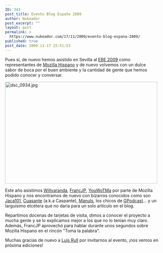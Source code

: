 ```yaml
---
ID: 343
post_title: Evento Blog España 2009
author: Nukeador
post_excerpt: ""
layout: post
permalink: >
  https://www.nukeador.com/17/11/2009/evento-blog-espana-2009/
published: true
post_date: 2009-11-17 15:51:53
---
```

Pues sí, de nuevo hemos asistido en Sevilla al <a href="http://www.eventoblog.com/">EBE 2009</a> como representantes de <a href="http://www.mozilla-hispano.org">Mozilla Hispano</a> y de nuevo volvemos con un dulce sabor de boca por el buen ambiente y la cantidad de gente que hemos podido conocer y conversar.

<a class="tt-flickr tt-flickr-Medium" title="dsc_0934.jpg" href="http://www.flickr.com/photos/nukeador/4110758278/"><img class="aligncenter" src="http://farm3.static.flickr.com/2512/4110758278_18b21db357.jpg" alt="dsc_0934.jpg" width="500" height="335" /></a>

Este año asistimos <a href="http://www.pijusmagnificus.com/blog">Willyaranda</a>, <a href="http://francjp.wordpress.com/">FrancJP</a>, <a href="http://www.hoyga.com/">YouWoTMa</a> por parte de Mozilla Hispano y nos encontramos de nuevo con bizarros conocidos como son <a href="http://www.javiercatania.com/">Jaca101</a>, <a href="http://www.cuasante.com/">Cuasante</a> (a.k.a Caspante), <a href="http://manuls.inopia.net/">Manuls</a>, los chicos de <a href="http://www.congdegnu.es/">GPodcast</a>... y un larguísimo etcétera que no daría para un solo artículo en el blog.

Repartimos docenas de tarjetas de visita, dimos a conocer el proyecto a mucha gente y se lo explicamos mejor a los que no lo tenían muy claro. Además, FrancJP aprovechó para hablar durante unos segundos sobre Mozilla Hispano en el rincón "Toma la palabra".

Muchas gracias de nuevo a <a href="http://luisrull.es/">Luis Rull</a> por invitarnos al evento, ¡nos vemos en próxima ediciones!
